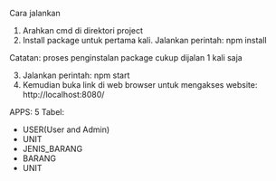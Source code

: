 Cara jalankan

1. Arahkan cmd di direktori project
2. Install package untuk pertama kali.
   Jalankan perintah: npm install

Catatan: proses penginstalan package cukup dijalan 1 kali saja

3. Jalankan perintah: npm start
4. Kemudian buka link di web browser untuk mengakses website: http://localhost:8080/

APPS:
5 Tabel: 
   - USER(User and Admin)
   - UNIT
   - JENIS_BARANG
   - BARANG
   - UNIT